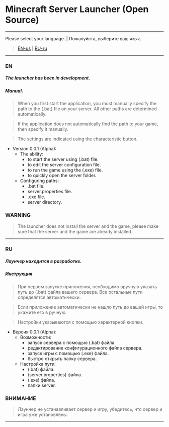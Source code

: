 # Minecraft Server Launcher (Open Source)
***
Please select your language. | Пожалуйста, выберите ваш язык.
>[EN-us](#EN)  |  [RU-ru](#RU)
***
### <a name="EN"></a> EN
##### The launcher has been in development.


##### Manual.
> When you first start the application, you must manually specify the path to the (.bat) file on your server. 
> All other paths are determined automatically.

>If the application does not automatically find the path to your game, then specify it manually.

>The settings are indicated using the characteristic button.


+ Version 0.0.1 (Alpha):
  + The ability:
    + to start the server using (.bat) file.
    + to edit the server configuration file.
    + to run the game using the (.exe) file.
    + to quickly open the server folder.
  + Configuring paths:
    + .bat file.
    + server.properties file.
    + .exe file.
    + server directory.  


### WARNING
>The launcher does not install the server and the game, please make sure that the server and the game are already installed.
***
### <a name="RU"></a> RU
##### Лаунчер находится в разработке.


##### Инструкция
> При первом запуске приложения, необходимо вручную указать путь до (.bat) файла вашего сервера. 
> Все остальные пути определятся автоматически.

> Если приложение автоматически не нашло путь до вашей игры, то укажите его в ручную.

> Настройки указываются с помощью характерной кнопки.


+ Версия 0.0.1 (Alpha):
  + Возможности:
    + запуск сервера с помощью (.bat) файла.
    + редактирование конфигурационного файла сервера.
    + запуск игры с помощью (.exe) файла.
    + быстро открыть папку сервера.
  + Настройка пути:
    + (.bat) файла.
    + (server.properties) файла.
    + (.exe) файла.
    + папки server.  


### ВНИМАНИЕ
> Лаунчер не устанавливает сервер и игру, убедитесь, что сервер и игра уже установлены.
***
